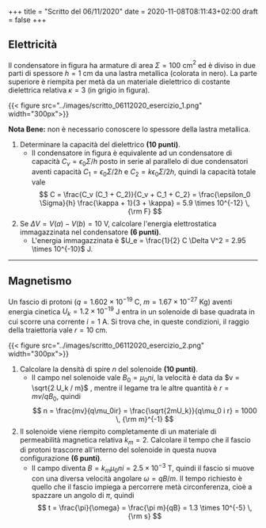 +++
title = "Scritto del 06/11/2020"
date = 2020-11-08T08:11:43+02:00
draft = false
+++

## Elettricità

Il condensatore in figura ha armature di area $\Sigma = 100$ cm$^2$ ed è diviso in due parti di spessore $h = 1$ cm da una lastra metallica (colorata in nero). La parte superiore è riempita per metà da un materiale dielettrico di costante dielettrica relativa $\kappa = 3$ (in grigio in figura).

{{< figure src="../images/scritto_06112020_esercizio_1.png" width="300px">}}

**Nota Bene:** non è necessario conoscere lo spessore della lastra metallica.

1. Determinare la capacità del dielettrico **(10 punti)**.
   * Il condensatore in figura è equivalente ad un condensatore di capacità $C_v = \epsilon_0 \Sigma / h$ posto in serie al parallelo di due condensatori aventi capacità $C_1 = \epsilon_0 \Sigma / 2h$ e $C_2 = k \epsilon_0 \Sigma / 2h$, quindi la capacità totale vale
     $$
     C = \frac{C_v (C_1 + C_2)}{C_v + C_1 + C_2} = \frac{\epsilon_0 \Sigma}{h} \frac{\kappa + 1}{3 + \kappa} = 5.9 \times 10^{-12} \, {\rm F}
     $$
2. Se $\Delta V = V(a) - V(b) = 10$ V, calcolare l'energia elettrostatica immagazzinata nel condensatore **(6 punti)**.
   * L'energia immagazzinata è $U_e = \frac{1}{2} C \Delta V^2 = 2.95 \times 10^{-10}$ J.

---

## Magnetismo

Un fascio di protoni ($q = 1.602 \times 10^{-19}$ C, $m = 1.67 \times 10^{-27}$ Kg) aventi energia cinetica $U_k = 1.2 \times 10^{-19}$ J entra in un solenoide di base quadrata in cui scorre una corrente $i = 1$ A. Si trova che, in queste condizioni, il raggio della traiettoria vale $r = 10$ cm.

{{< figure src="../images/scritto_06112020_esercizio_2.png" width="300px">}}

1. Calcolare la densità di spire $n$ del solenoide **(10 punti)**.
   * Il campo nel solenoide vale $B_0 = \mu_0 n i$, la velocità è data da $v = \sqrt{2 U_k / m}$ , mentre il legame tra le altre quantità è $r = mv / qB_0$, quindi
     $$
     n = \frac{mv}{q\mu_0ir} = \frac{\sqrt{2mU_k}}{q\mu_0 i r} = 1000 \, {\rm m}^{-1}
     $$
2. Il solenoide viene riempito completamente di un materiale di permeabilità magnetica relativa $k_m = 2$. Calcolare il tempo che il fascio di protoni trascorre all'interno del solenoide in questa nuova configurazione **(6 punti)**.
   * Il campo diventa $B = k_m \mu_0 n i = 2.5 \times 10^{-3}$ T, quindi il fascio si muove con una diversa velocità angolare $\omega = qB / m$. Il tempo richiesto è quello che il fascio impiega a percorrere metà circonferenza, cioè a spazzare un angolo di $\pi$, quindi
     $$
     t = \frac{\pi}{\omega} = \frac{\pi m}{qB} = 1.3 \times 10^{-5} \, {\rm s}
     $$

